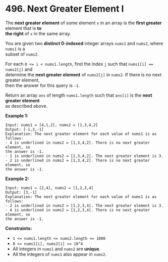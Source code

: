 # 496. Next Greater Element I

The **next greater element** of some element `x` in an array is the **first greater** element that is **to  
the right** of `x` in the same array.

You are given two **distinct 0-indexed** integer arrays `nums1` and `nums2`, where `nums1` is a  
subset of `nums2`.

For each `0 <= i < nums1.length`, find the index `j` such that `nums1[i] == nums2[j]` and  
determine the **next greater element** of `nums2[j]` in `nums2`. If there is no next greater element,  
then the answer for this query is `-1`.

Return an array `ans` of length `nums1.length` such that `ans[i]` is the **next greater element**  
as described above.

**Example 1:**

    Input: nums1 = [4,1,2], nums2 = [1,3,4,2]
    Output: [-1,3,-1]
    Explanation: The next greater element for each value of nums1 is as follows:
    - 4 is underlined in nums2 = [1,3,4,2]. There is no next greater element, so 
    the answer is -1.
    - 1 is underlined in nums2 = [1,3,4,2]. The next greater element is 3.
    - 2 is underlined in nums2 = [1,3,4,2]. There is no next greater element, so 
    the answer is -1.

**Example 2:**

    Input: nums1 = [2,4], nums2 = [1,2,3,4]
    Output: [3,-1]
    Explanation: The next greater element for each value of nums1 is as follows:
    - 2 is underlined in nums2 = [1,2,3,4]. The next greater element is 3.
    - 4 is underlined in nums2 = [1,2,3,4]. There is no next greater element, so 
    the answer is -1.

**Constraints:**

- `1 <= nums1.length <= nums2.length <= 1000`
- `0 <= nums1[i], nums2[i] <= 10^4`
- All integers in `nums1` and `nums2` are **unique**.
- All the integers of `nums1` also appear in `nums2`.

